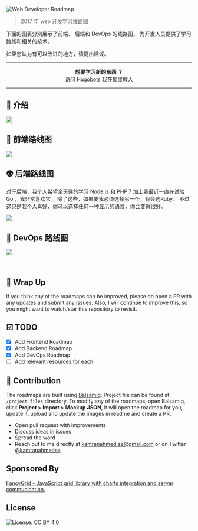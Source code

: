 ![Web Developer Roadmap](http://i.imgur.com/GyvcunJ.png)

> 2017 年 web 开发学习线路图

下面的图表分别展示了前端、 后端和 DevOps 的线路图， 为开发人员提供了学习路线和相关的技术。

如果您认为有可以改进的地方，请提出建议。


***

<p align="center"><b> 想要学习新的东西 ？</b><br>访问 <a href="http://hugobots.com">Hugobots</a> 我在那里教人</p>

***

## 🚀 介绍

![](https://i.imgur.com/qBlT67N.png)

## 🎨 前端路线图

![](https://i.imgur.com/5vFTWcO.png)

## 👽 后端路线图

对于后端，我个人希望全天候的学习 Node.js 和 PHP 7 加上我最近一直在试验 Go ，我非常喜欢它。 除了这些，如果要我必须选择另一个，我会选Ruby。 不过这只是我个人喜好，你可以选择任何一种显示的语言，你会变得很好。

![](https://i.imgur.com/m9V8ZiV.png)

## 👷 DevOps 路线图

![](http://i.imgur.com/iNNIZzT.png)

<br>

## 🚦 Wrap Up

If you think any of the roadmaps can be improved, please do open a PR with any updates and submit any issues. Also, I will continue to improve this, so you might want to watch/star this repository to revisit.

## ☑ TODO

- [X] Add Frontend Roadmap
- [X] Add Backend Roadmap
- [X] Add DevOps Roadmap
- [ ] Add relevant resources for each

## 👬 Contribution

The roadmaps are built using [Balsamiq](https://balsamiq.com/products/mockups/). Project file can be found at `/project-files` directory. To modify any of the roadmaps, open Balsamiq, click **Project > Import > Mockup JSON**, it will open the roadmap for you, update it, upload and update the images in readme and create a PR.

- Open pull request with improvements
- Discuss ideas in issues
- Spread the word
- Reach out to me directly at kamranahmed.se@gmail.com or on Twitter [@kamranahmedse](http://twitter.com/kamranahmedse)

## Sponsored By

[FancyGrid - JavaScript grid library with charts integration and server communication.](http://fancygrid.com)

## License

[![License: CC BY 4.0](https://img.shields.io/badge/License-CC%20BY%204.0-lightgrey.svg)](https://creativecommons.org/licenses/by/4.0/)
